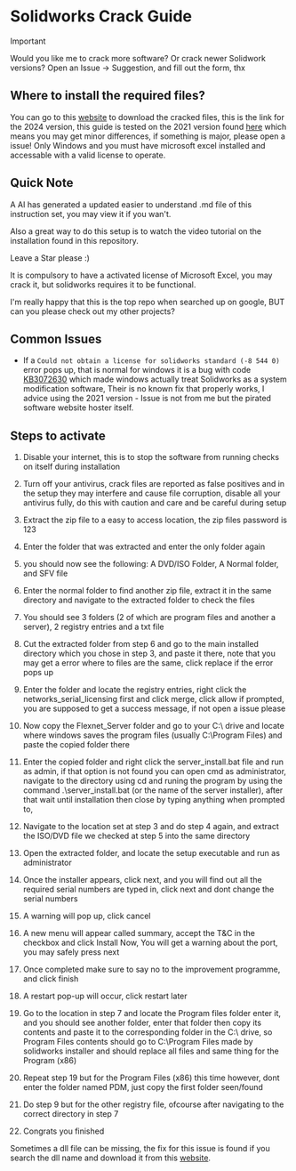 # Solidworks Crack Guide

> [!IMPORTANT]
> Would you like me to crack more software? Or crack newer Solidwork versions?
> Open an Issue -> Suggestion, and fill out the form, thx

## Where to install the required files?
You can go to this [website](https://getintopc.com/softwares/3d-cad/solidworks-2024-free-download/) to download the cracked files, this is the link for the 2024 version, this guide is tested on the 2021 version found [here](https://web.archive.org/web/20210727190509/https://getintopc.com/softwares/3d-cad/solidworks-2021-free-download/) which means you may get minor differences, if something is major, please open a issue!
Only Windows and you must have microsoft excel installed and accessable with a valid license to operate.

## Quick Note
A AI has generated a updated easier to understand .md file of this instruction set, you may view it if you wan't.

Also a great way to do this setup is to watch the video tutorial on the installation found in this repository.

Leave a Star please :)

It is compulsory to have a activated license of Microsoft Excel, you may crack it, but solidworks requires it to be functional.

I'm really happy that this is the top repo when searched up on google, BUT can you please check out my other projects?

## Common Issues

- If a `Could not obtain a license for solidworks standard (-8 544 0)` error pops up, that is normal for windows it is a bug with code [KB3072630](https://support.microsoft.com/en-gb/topic/ms15-074-vulnerability-in-windows-installer-service-could-allow-elevation-of-privilege-july-14-2015-f8098b21-9ab7-a0a6-bddb-a287351f4665) which made windows actually treat Solidworks as a system modification software, Their is no known fix that properly works, I advice using the 2021 version - Issue is not from me but the pirated software website hoster itself.

## Steps to activate

1) Disable your internet, this is to stop the software from running checks on itself during installation

2) Turn off your antivirus, crack files are reported as false positives and in the setup they may interfere and cause file corruption, disable all your antivirus fully, do this with caution and care and be careful during setup

3) Extract the zip file to a easy to access location, the zip files password is 123

4) Enter the folder that was extracted and enter the only folder again

5) you should now see the following: A DVD/ISO Folder, A Normal folder, and SFV file

6) Enter the normal folder to find another zip file, extract it in the same directory and navigate to the extracted folder to check the files

7) You should see 3 folders (2 of which are program files and another a server), 2 registry entries and a txt file

8) Cut the extracted folder from step 6 and go to the main installed directory which you chose in step 3, and paste it there, note that you may get a error where to files are the same, click replace if the error pops up

9) Enter the folder and locate the registry entries, right click the networks_serial_licensing first and click merge, click allow if prompted, you are supposed to get a success message, if not open a issue please

10) Now copy the Flexnet_Server folder and go to your C:\ drive and locate where windows saves the program files (usually C:\Program Files) and paste the copied folder there

11) Enter the copied folder and right click the server_install.bat file and run as admin, if that option is not found you can open cmd as administrator, navigate to the directory using cd and runing the program by using the command .\server_install.bat (or the name of the server installer), after that wait until installation then close by typing anything when prompted to,

12) Navigate to the location set at step 3 and do step 4 again, and extract the ISO/DVD file we checked at step 5 into the same directory

13) Open the extracted folder, and locate the setup executable and run as administrator

14) Once the installer appears, click next, and you will find out all the required serial numbers are typed in, click next and dont change the serial numbers

15) A warning will pop up, click cancel

16) A new menu will appear called summary, accept the T&C in the checkbox and click Install Now, You will get a warning about the port, you may safely press next

17) Once completed make sure to say no to the improvement programme, and click finish

18) A restart pop-up will occur, click restart later

19) Go to the location in step 7 and locate the Program files folder enter it, and you should see another folder, enter that folder then copy its contents and paste it to the corresponding folder in the C:\ drive, so Program Files contents should go to C:\Program Files made by solidworks installer and should replace all files and same thing for the Program (x86)

20) Repeat step 19 but for the Program Files (x86) this time however, dont enter the folder named PDM, just copy the first folder seen/found

21) Do step 9 but for the other registry file, ofcourse after navigating to the correct directory in step 7

22) Congrats you finished

Sometimes a dll file can be missing, the fix for this issue is found if you search the dll name and download it from this [website](https://www.dll-files.com).


